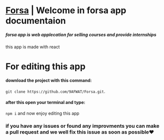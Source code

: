 # [Forsa](https://forsa-app.netlify.app) | Welcome in forsa app documentaion

##### forsa app is web applecation for selling courses and provide internships 
this app is made with react

# For editing this app

#### download the project with this command:
`git clone https://github.com/9AFWAT/Forsa.git`.

#### after this open your terminal and type:
`npm i`
and now enjoy editing this app

### if you have any issues or found any improvments you can make a pull request and we well fix this issue as soon as possible♥

